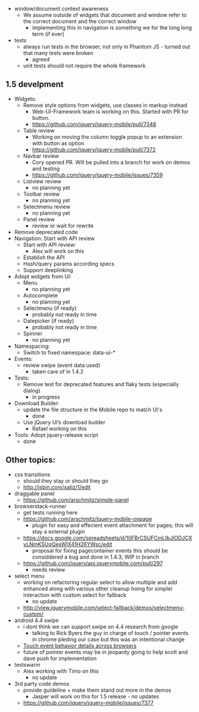 * window/document context awareness
  * We assume outside of widgets that document and window refer to the correct document and the correct window
    * implementing this in navigation is something we for the long long term (if ever)
* tests
  * always run tests in the browser, not only in Phantom JS - turned out that many tests were broken
    * agreed
  * unit tests should not require the whole framework

## 1.5 develpment
* Widgets:
  * Remove style options from widgets, use classes in markup instead
    * Web-UI-Framework team is working on this. Started with PR for button.
    * https://github.com/jquery/jquery-mobile/pull/7348
  * Table review
    * Working on moving the column toggle popup to an extension with button as option
    * https://github.com/jquery/jquery-mobile/pull/7372
  * Navbar review
    * Cory opened PR. Will be pulled into a branch for work on demos and testing
    * https://github.com/jquery/jquery-mobile/issues/7359
  * Listview review
    * no planning yet
  * Toolbar review
    * no planning yet
  * Selectmenu review
    * no planning yet
  * Panel review
    * review or wait for rewrite
* Remove deprecated code
* Navigation: Start with API review
  * Start with API review:
    * Alex will work on this
  * Establish the API
  * Hash/query params according specs
  * Support deeplinking
* Adopt widgets from UI:
  * Menu
    * no planning yet
  * Autocomplete
    * no planning yet
  * Selectmenu (if ready)
    * probably not ready in time
  * Datepicker (if ready)
    * probably not ready in time
  * Spinner
    * no planning yet
* Namespacing:
  * Switch to fixed namespace: data-ui-*
* Events:
  * review swipe (event data used)
    * taken care of in 1.4.2
* Tests:
  * Remove test for deprecated features and flaky tests (especially dialog)
    * in progress
* Download Builder:
  * update the file structure in the Mobile repo to match UI's
    * done
  * Use jQuery UI’s download builder
    * Rafael working on this
* Tools: Adopt jquery-release script
    * done

## Other topics:
* css transitions
  * should they stay or should they go
  * http://jsbin.com/xatiz/1/edit
* draggable panel
  * https://github.com/arschmitz/simple-panel
* browserstack-runner
  * get tests running here
  * https://github.com/arschmitz/jquery-mobile-onpage
    * plugin for easy and effecient event attachment for pages; this will stay a external plugin
  * https://docs.google.com/spreadsheets/d/10FBrCSUFCmLIbJlODJCXvLNmKSUqQesWIX41H26YWsc/edit
    * proposal for fixing pagecontainer events this should be considdered a bug and done in 1.4.3; WIP in branch
  * https://github.com/jquery/api.jquerymobile.com/pull/297
    * needs review
* select menu
  * working on refactoring regular select to allow multiple and add enhanced along with various other cleanup hoing for simpler interaction with custom select for fallback
    * no update
  * http://view.jquerymobile.com/select-fallback/demos/selectmenu-custom/
* android 4.4 swipe
  * i dont think we can support swipe on 4.4 research from google
    * talking to Rick Byers the guy in charge of touch / pointer events in chrome pleding our case but this was an intentional change
  * [Touch event behavior details across browsers](https://docs.google.com/document/d/12k_LL_Ot9GjF8zGWP9eI_3IMbSizD72susba0frg44Y/edit)
  * future of pointer events may be in jeopardy going to help scott and dave push for implementation
* testswarm
  * Alex working with Timo on this
    * no update
* 3rd party code demos
  * provide guideline + make them stand out more in the demos
    * Jasper will work on this for 1.5 release - no updates
  * https://github.com/jquery/jquery-mobile/issues/7377
